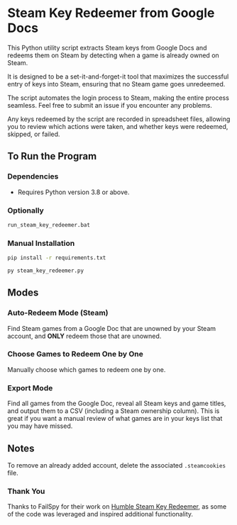 # Steam Key Redeemer from Google Docs

This Python utility script extracts Steam keys from Google Docs and redeems them on Steam by detecting when a game is already owned on Steam.

It is designed to be a set-it-and-forget-it tool that maximizes the successful entry of keys into Steam, ensuring that no Steam game goes unredeemed.

The script automates the login process to Steam, making the entire process seamless. Feel free to submit an issue if you encounter any problems.

Any keys redeemed by the script are recorded in spreadsheet files, allowing you to review which actions were taken, and whether keys were redeemed, skipped, or failed.

## To Run the Program
### Dependencies
- Requires Python version 3.8 or above.

### Optionally
```sh
run_steam_key_redeemer.bat
```

### Manual Installation
```sh 
pip install -r requirements.txt
```

```sh
py steam_key_redeemer.py
```

## Modes

### Auto-Redeem Mode (Steam)
Find Steam games from a Google Doc that are unowned by your Steam account, and **ONLY** redeem those that are unowned.

### Choose Games to Redeem One by One
Manually choose which games to redeem one by one.

### Export Mode
Find all games from the Google Doc, reveal all Steam keys and game titles, and output them to a CSV (including a Steam ownership column). This is great if you want a manual review of what games are in your keys list that you may have missed.

## Notes
To remove an already added account, delete the associated `.steamcookies` file.

### Thank You
Thanks to FailSpy for their work on [Humble Steam Key Redeemer](https://github.com/FailSpy/humble-steam-key-redeemer), as some of the code was leveraged and inspired additional functionality.